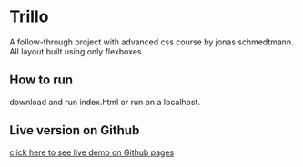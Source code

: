 # Trillo

A follow-through project with advanced css course by jonas schmedtmann. All layout built using only flexboxes.

## How to run

download and run index.html or run on a localhost.

## Live version on Github

[click here to see live demo on Github pages](https://mostafaei2002.github.io/trillo/)
